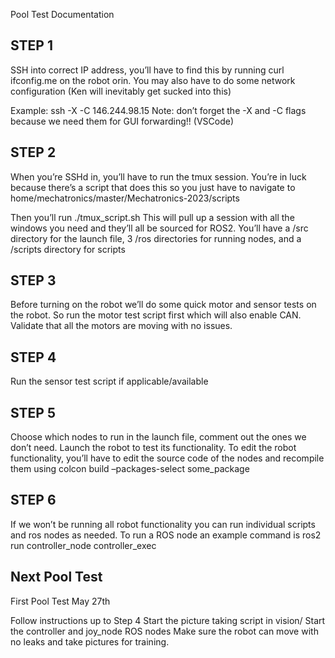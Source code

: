 Pool Test Documentation

## STEP 1 ##
SSH into correct IP address, you’ll have to find this by running curl ifconfig.me on the robot orin. You may also have to do some network configuration (Ken will inevitably get sucked into this)

Example:
ssh -X -C 146.244.98.15
Note: don’t forget the -X and -C flags because we need them for GUI forwarding!! (VSCode)

## STEP 2 ##
When you’re SSHd in, you’ll have to run the tmux session. You’re in luck because there’s a script that does this so you just have to navigate to home/mechatronics/master/Mechatronics-2023/scripts

Then you’ll run ./tmux_script.sh
This will pull up a session with all the windows you need and they’ll all be sourced for ROS2. You’ll have a /src directory for the launch file, 3 /ros directories for running nodes, and a /scripts directory for scripts

## STEP 3 ##
Before turning on the robot we’ll do some quick motor and sensor tests on the robot. So run the motor test script first which will also enable CAN. Validate that all the motors are moving with no issues.

## STEP 4 ##
Run the sensor test script if applicable/available

## STEP 5 ##
Choose which nodes to run in the launch file, comment out the ones we don’t need. Launch the robot to test its functionality. To edit the robot functionality, you’ll have to edit the source code of the nodes and recompile them using colcon build –packages-select some_package

## STEP 6 ##
If we won’t be running all robot functionality you can run individual scripts and ros nodes as needed. To run a ROS node an example command is ros2 run controller_node controller_exec

## Next Pool Test ##
First Pool Test May 27th

Follow instructions up to Step 4
Start the picture taking script in vision/
Start the controller and joy_node ROS nodes
Make sure the robot can move with no leaks and take pictures for training.

